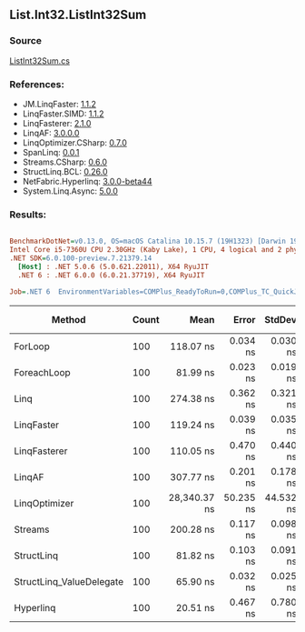 ﻿## List.Int32.ListInt32Sum

### Source
[ListInt32Sum.cs](../LinqBenchmarks/List/Int32/ListInt32Sum.cs)

### References:
- JM.LinqFaster: [1.1.2](https://www.nuget.org/packages/JM.LinqFaster/1.1.2)
- LinqFaster.SIMD: [1.1.2](https://www.nuget.org/packages/LinqFaster.SIMD/1.0.3)
- LinqFasterer: [2.1.0](https://www.nuget.org/packages/LinqFasterer/2.1.0)
- LinqAF: [3.0.0.0](https://www.nuget.org/packages/LinqAF/3.0.0.0)
- LinqOptimizer.CSharp: [0.7.0](https://www.nuget.org/packages/LinqOptimizer.CSharp/0.7.0)
- SpanLinq: [0.0.1](https://www.nuget.org/packages/SpanLinq/0.0.1)
- Streams.CSharp: [0.6.0](https://www.nuget.org/packages/Streams.CSharp/0.6.0)
- StructLinq.BCL: [0.26.0](https://www.nuget.org/packages/StructLinq/0.26.0)
- NetFabric.Hyperlinq: [3.0.0-beta44](https://www.nuget.org/packages/NetFabric.Hyperlinq/3.0.0-beta44)
- System.Linq.Async: [5.0.0](https://www.nuget.org/packages/System.Linq.Async/5.0.0)

### Results:
``` ini

BenchmarkDotNet=v0.13.0, OS=macOS Catalina 10.15.7 (19H1323) [Darwin 19.6.0]
Intel Core i5-7360U CPU 2.30GHz (Kaby Lake), 1 CPU, 4 logical and 2 physical cores
.NET SDK=6.0.100-preview.7.21379.14
  [Host] : .NET 5.0.6 (5.0.621.22011), X64 RyuJIT
  .NET 6 : .NET 6.0.0 (6.0.21.37719), X64 RyuJIT

Job=.NET 6  EnvironmentVariables=COMPlus_ReadyToRun=0,COMPlus_TC_QuickJitForLoops=1,COMPlus_TieredPGO=1  Runtime=.NET 6.0  

```
|                   Method | Count |         Mean |     Error |    StdDev |       Median |          Ratio | RatioSD |  Gen 0 | Gen 1 | Gen 2 | Allocated |
|------------------------- |------ |-------------:|----------:|----------:|-------------:|---------------:|--------:|-------:|------:|------:|----------:|
|                  ForLoop |   100 |    118.07 ns |  0.034 ns |  0.030 ns |    118.07 ns |       baseline |         |      - |     - |     - |         - |
|              ForeachLoop |   100 |     81.99 ns |  0.023 ns |  0.019 ns |     81.99 ns |   1.44x faster |   0.00x |      - |     - |     - |         - |
|                     Linq |   100 |    274.38 ns |  0.362 ns |  0.321 ns |    274.26 ns |   2.32x slower |   0.00x | 0.0191 |     - |     - |      40 B |
|               LinqFaster |   100 |    119.24 ns |  0.039 ns |  0.035 ns |    119.24 ns |   1.01x slower |   0.00x |      - |     - |     - |         - |
|             LinqFasterer |   100 |    110.05 ns |  0.470 ns |  0.440 ns |    110.09 ns |   1.07x faster |   0.00x | 0.2027 |     - |     - |     424 B |
|                   LinqAF |   100 |    307.77 ns |  0.201 ns |  0.178 ns |    307.76 ns |   2.61x slower |   0.00x |      - |     - |     - |         - |
|            LinqOptimizer |   100 | 28,340.37 ns | 50.235 ns | 44.532 ns | 28,339.39 ns | 240.02x slower |   0.39x | 8.1177 |     - |     - |  17,017 B |
|                  Streams |   100 |    200.28 ns |  0.117 ns |  0.098 ns |    200.26 ns |   1.70x slower |   0.00x | 0.0994 |     - |     - |     208 B |
|               StructLinq |   100 |     81.82 ns |  0.103 ns |  0.091 ns |     81.79 ns |   1.44x faster |   0.00x | 0.0153 |     - |     - |      32 B |
| StructLinq_ValueDelegate |   100 |     65.90 ns |  0.032 ns |  0.025 ns |     65.91 ns |   1.79x faster |   0.00x |      - |     - |     - |         - |
|                Hyperlinq |   100 |     20.51 ns |  0.467 ns |  0.780 ns |     19.91 ns |   5.50x faster |   0.02x |      - |     - |     - |         - |
